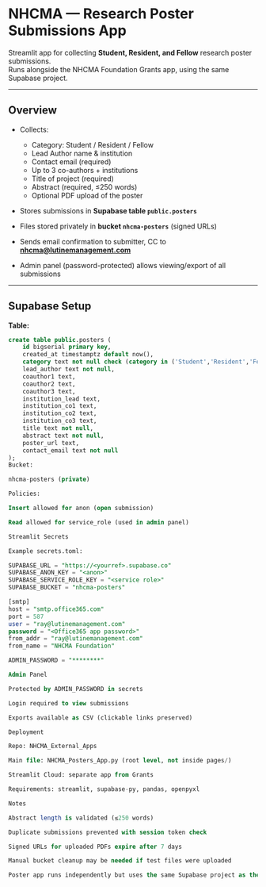 # NHCMA — Research Poster Submissions App

Streamlit app for collecting **Student, Resident, and Fellow** research poster submissions.  
Runs alongside the NHCMA Foundation Grants app, using the same Supabase project.

---

## Overview

- Collects:
  - Category: Student / Resident / Fellow  
  - Lead Author name & institution  
  - Contact email (required)  
  - Up to 3 co-authors + institutions  
  - Title of project (required)  
  - Abstract (required, ≤250 words)  
  - Optional PDF upload of the poster  

- Stores submissions in **Supabase table `public.posters`**  
- Files stored privately in **bucket `nhcma-posters`** (signed URLs)  
- Sends email confirmation to submitter, CC to **nhcma@lutinemanagement.com**  
- Admin panel (password-protected) allows viewing/export of all submissions  

---

## Supabase Setup

**Table:**

```sql
create table public.posters (
    id bigserial primary key,
    created_at timestamptz default now(),
    category text not null check (category in ('Student','Resident','Fellow')),
    lead_author text not null,
    coauthor1 text,
    coauthor2 text,
    coauthor3 text,
    institution_lead text,
    institution_co1 text,
    institution_co2 text,
    institution_co3 text,
    title text not null,
    abstract text not null,
    poster_url text,
    contact_email text not null
);
Bucket:

nhcma-posters (private)

Policies:

Insert allowed for anon (open submission)

Read allowed for service_role (used in admin panel)

Streamlit Secrets

Example secrets.toml:

SUPABASE_URL = "https://<yourref>.supabase.co"
SUPABASE_ANON_KEY = "<anon>"
SUPABASE_SERVICE_ROLE_KEY = "<service role>"
SUPABASE_BUCKET = "nhcma-posters"

[smtp]
host = "smtp.office365.com"
port = 587
user = "ray@lutinemanagement.com"
password = "<Office365 app password>"
from_addr = "ray@lutinemanagement.com"
from_name = "NHCMA Foundation"

ADMIN_PASSWORD = "********"

Admin Panel

Protected by ADMIN_PASSWORD in secrets

Login required to view submissions

Exports available as CSV (clickable links preserved)

Deployment

Repo: NHCMA_External_Apps

Main file: NHCMA_Posters_App.py (root level, not inside pages/)

Streamlit Cloud: separate app from Grants

Requirements: streamlit, supabase-py, pandas, openpyxl

Notes

Abstract length is validated (≤250 words)

Duplicate submissions prevented with session token check

Signed URLs for uploaded PDFs expire after 7 days

Manual bucket cleanup may be needed if test files were uploaded

Poster app runs independently but uses the same Supabase project as the Grants app
